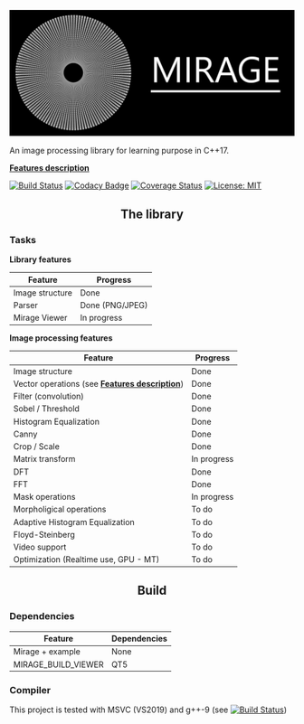 ![Logo](readmefiles/banniere.png) 

An image processing library for learning purpose in C++17.

[__Features description__](Features.md)

[![Build Status](https://travis-ci.org/PlathC/Mirage.svg?branch=master)](https://travis-ci.org/PlathC/Mirage)
[![Codacy Badge](https://api.codacy.com/project/badge/Grade/e7674eb14f3a4636b98ded41d9cbb42c)](https://www.codacy.com/manual/PlathC/Mirage?utm_source=github.com&amp;utm_medium=referral&amp;utm_content=PlathC/Mirage&amp;utm_campaign=Badge_Grade) 
[![Coverage Status](https://coveralls.io/repos/github/PlathC/Mirage/badge.svg?branch=master)](https://coveralls.io/github/PlathC/Mirage?branch=master)
[![License: MIT](https://img.shields.io/badge/License-MIT-yellow.svg)](https://opensource.org/licenses/MIT)

<h2 align="center">The library</h2>

### __Tasks__

__Library features__

| Feature           | Progress                                                     |
|-------------------|--------------------------------------------------------------|
| Image structure   | Done                                                         |
| Parser            | Done (PNG/JPEG)                                              |
| Mirage Viewer     | In progress                                                  |

__Image processing features__ 

| Feature                                                         | Progress             |
|--------------------------------------------                     |----------------------|
| Image structure                                                 | Done                 |
| Vector operations (see [__Features description__](Features.md)) | Done                 |
| Filter (convolution)                                            | Done                 |
| Sobel / Threshold                                               | Done                 |
| Histogram Equalization                                          | Done                 |
| Canny                                                           | Done                 |
| Crop / Scale                                                    | Done                 |
| Matrix transform                                                | In progress          |
| DFT                                                             | Done                 |
| FFT                                                             | Done                 |
| Mask operations                                                 | In progress          |
| Morpholigical operations                                        | To do                |
| Adaptive Histogram Equalization                                 | To do                |
| Floyd-Steinberg                                                 | To do                |
| Video support                                                   | To do                |
| Optimization (Realtime use, GPU - MT)                           | To do                |

<h2 align="center">Build</h2>

### Dependencies 

| Feature                          | Dependencies |
|----------------------------------|--------------|
| Mirage + example                 | None         | 
| MIRAGE_BUILD_VIEWER              | QT5          | 
 
### Compiler

This project is tested with MSVC (VS2019) and g++-9 (see [![Build Status](https://travis-ci.org/PlathC/Mirage.svg?branch=master)](https://travis-ci.org/PlathC/Mirage))




